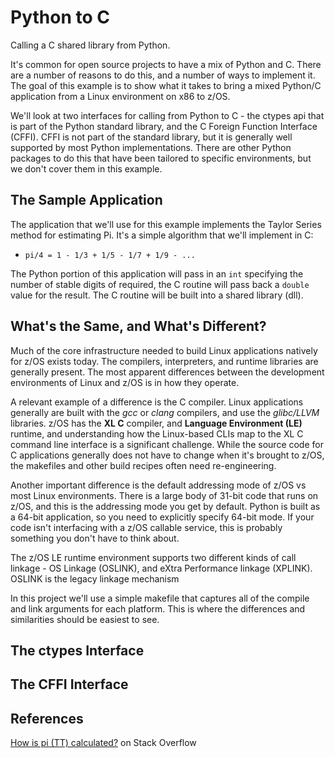 # Python to C
Calling a C shared library from Python.

It's common for open source projects to have a mix of Python and C.  There are a
number of reasons to do this, and a number of ways to implement it.  The goal of
this example is to show what it takes to bring a mixed Python/C application from
a Linux environment on x86 to z/OS.

We'll look at two interfaces for calling from Python to C - the ctypes api that
is part of the Python standard library, and the C Foreign Function Interface
(CFFI).  CFFI is not part of the standard library, but it is generally well supported
by most Python implementations.  There are other Python packages to do this that
have been tailored to specific environments, but we don't cover them in this example.

## The Sample Application
The application that we'll use for this example implements the Taylor Series method
for estimating Pi.  It's a simple algorithm that we'll implement in C:

- ```pi/4 = 1 - 1/3 + 1/5 - 1/7 + 1/9 - ...```

The Python portion of this application will pass in an ```int``` specifying the number
of stable digits of required, the C routine will pass back a ```double``` value for
the result.  The C routine will be built into a shared library (dll).

## What's the Same, and What's Different?
Much of the core infrastructure needed to build Linux applications natively for
z/OS exists today.  The compilers, interpreters, and runtime libraries are generally
present.  The most apparent differences between the development environments of
Linux and z/OS is in how they operate.

A relevant example of a difference is the C compiler.  Linux applications generally
are built with the _gcc_ or _clang_ compilers, and use the _glibc/LLVM_ libraries.
z/OS has the **XL C** compiler, and **Language Environment (LE)** runtime, and
understanding how the Linux-based CLIs map to the XL C command line interface is
a significant challenge. While the source code for C applications generally does
not have to change when it's brought to z/OS, the makefiles and other build recipes
often need re-engineering.

Another important difference is the default addressing mode of z/OS vs most Linux
environments.  There is a large body of 31-bit code that runs on z/OS, and this is
the addressing mode you get by default.  Python is built as a 64-bit application,
so you need to explicitly specify 64-bit mode.  If your code isn't interfacing with
a z/OS callable service, this is probably something you don't have to think about.

The z/OS LE runtime environment supports two different kinds of call linkage -
OS Linkage (OSLINK), and eXtra Performance linkage (XPLINK).  OSLINK is the legacy
linkage mechanism

In this project we'll use a simple makefile that captures all of the compile and
link arguments for each platform.  This is where the differences and similarities
should be easiest to see.

## The ctypes Interface

## The CFFI Interface

## References
[How is pi (TT) calculated?](https://stackoverflow.com/questions/2654749/how-is-pi-%CF%80-calculated) on Stack Overflow
